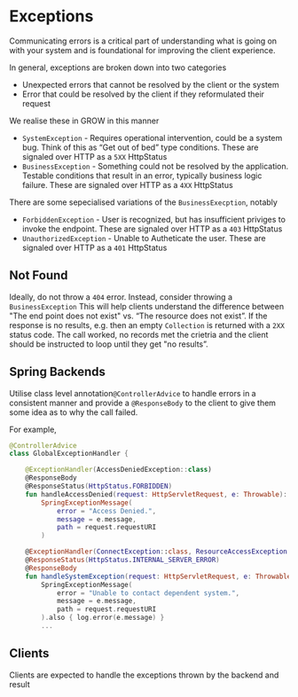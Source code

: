 # Exceptions

Communicating errors is a critical part of understanding what is going on with your system and is foundational for improving the client experience.

In general, exceptions are broken down into two categories

- Unexpected errors that cannot be resolved by the client or the system
- Error that could be resolved by the client if they reformulated their request

We realise these in GROW in this manner

- `SystemException` - Requires operational intervention, could be a system bug.  Think of this as “Get out of bed” type conditions. These are signaled over HTTP as a `5XX` HttpStatus
- `BusinessException` - Something could not be resolved by the application. Testable conditions that result in an error, typically business logic failure. These are signaled over HTTP as a `4XX` HttpStatus

There are some sepecialised variations of the `BusinessExecption`, notably

- `ForbiddenException` - User is recognized, but has insufficient priviges to invoke the endpoint.   These are signaled over HTTP as a `403` HttpStatus
- `UnauthorizedException` - Unable to Autheticate the user. These are signaled over HTTP as a `401` HttpStatus

## Not Found

Ideally, do not throw a `404` error.  Instead, consider throwing a `BusinessException` This will help clients understand the difference between "The end point does not exist" vs. “The resource does not exist”.  If the response is no results, e.g. then an empty `Collection` is returned with a `2XX` status code.  The call worked, no records met the crietria and the client should be instructed to loop until they get "no results”.

## Spring Backends

Utilise class level annotation`@ControllerAdvice` to handle errors in a consistent manner and provide a `@ResponseBody` to the client to give them some idea as to why the call failed.

For example,
```kotlin
@ControllerAdvice
class GlobalExceptionHandler {

    @ExceptionHandler(AccessDeniedException::class)
    @ResponseBody
    @ResponseStatus(HttpStatus.FORBIDDEN)
    fun handleAccessDenied(request: HttpServletRequest, e: Throwable): SpringExceptionMessage =
        SpringExceptionMessage(
            error = "Access Denied.",
            message = e.message,
            path = request.requestURI
        )

    @ExceptionHandler(ConnectException::class, ResourceAccessException::class, FeignException::class)
    @ResponseStatus(HttpStatus.INTERNAL_SERVER_ERROR)
    @ResponseBody
    fun handleSystemException(request: HttpServletRequest, e: Throwable): SpringExceptionMessage =
        SpringExceptionMessage(
            error = "Unable to contact dependent system.",
            message = e.message,
            path = request.requestURI
        ).also { log.error(e.message) }
        ...
```

## Clients

Clients are expected to handle the exceptions thrown by the backend and result

